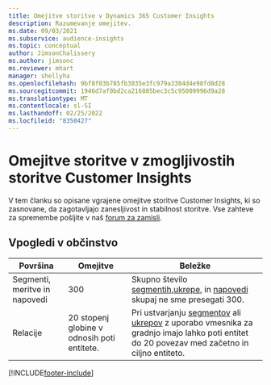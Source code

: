 ```yaml
---
title: Omejitve storitve v Dynamics 365 Customer Insights
description: Razumevanje omejitev.
ms.date: 09/03/2021
ms.subservice: audience-insights
ms.topic: conceptual
author: JimsonChalissery
ms.author: jimsonc
ms.reviewer: mhart
manager: shellyha
ms.openlocfilehash: 9bf8f03b785fb3035e3fc979a3304d4e98fd8d28
ms.sourcegitcommit: 1946d7af0bd2ca216885bec3c5c95009996d9a28
ms.translationtype: MT
ms.contentlocale: sl-SI
ms.lasthandoff: 02/25/2022
ms.locfileid: "8350427"
---
```

# <a name="service-limits-in-customer-insights-capabilities"></a>Omejitve storitve v zmogljivostih storitve Customer Insights

V tem članku so opisane vgrajene omejitve storitve Customer Insights, ki so zasnovane, da zagotavljajo zanesljivost in stabilnost storitve. Vse zahteve za spremembe pošljite v naš [forum za zamisli](https://go.microsoft.com/fwlink/?linkid=2074172). 

## <a name="audience-insights"></a>Vpogledi v občinstvo

| Površina  | Omejitve  | Beležke |
|-------------|---------------------------------------------------------------------|---------------------------------------------------------------------|
| Segmenti, meritve in napovedi | 300  | Skupno število [segmentih](audience-insights/segments.md),[ukrepe](audience-insights/measures.md), in [napovedi](audience-insights/predictions.md) skupaj ne sme presegati 300.  |
| Relacije | 20 stopenj globine v odnosih poti entitete. | Pri ustvarjanju [segmentov](audience-insights/segments.md) ali [ukrepov](audience-insights/measures.md) z uporabo vmesnika za gradnjo imajo lahko poti entitet do 20 povezav med začetno in ciljno entiteto.  |

<!--
## Engagement insights

### Workspace and event quotas

Engagement insights is a highly scalable application that can support millions of events per second. During public preview, events have a volume threshold. There's also a limit to the number of workspaces in an organization.

### Engagement insights limits

- Maximum event volume per workspace  = 100 events per second

- Maximum number of workspaces per organization = 100

When events exceed the threshold, it can lead to loss of data in reports based on those events. You can [contact support](https://go.microsoft.com/fwlink/?linkid=2145734) to request a volume increase before you exceed limits. We'll work with you to determine your need for a volume increase and support your request.
-->

[!INCLUDE[footer-include](includes/footer-banner.md)]
